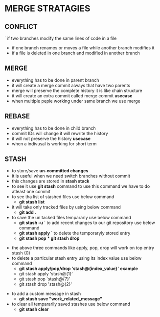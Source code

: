 # MERGE STRATAGIES
## CONFLICT
` if two branches modify the same lines of code in a file
- if one branch renames or moves a file while another branch modifies it
- if a file is deleted in one branch and modified in another branch  

## MERGE
- everything has to be done in parent branch
- it will create a merge commit always that have two parents
- merge will preserve the complete history it is like chain structure
- it will create an extra commit called merge commit 
**usecase**
- when multiple peple working under same branch we use merge

## REBASE
- everything has to be done in child branch
- commit IDs will change it will rewrite the history
- it will not preserve the history
**usecase**
- when a indivusal is working for short term

## STASH
- to store/save **un-committed changes**
- it is useful when we need switch branches without commit
- this changes are stored in **stash stack**
- to see it use **git stash** command to use this command we have to do atleast one commit
- to see tha list of stashed files use below command
    * **git stash list**
- it will take only tracked files by using below command 
    * **git add .**
- to save the un tacked files tempararly use below command
     * **git stash -u**
` to add recent changes to our git repository use below command
    * **git stash apply**
` to delete the temporaryly stored entry 
     * **git stash pop**
      * **git stash drop**
* the above three commands like apply, pop, drop will work on top entry stash {0}
* to delete a particular stash entry using its index value use below command
    * **git stash apply/pop/drop 'stash@{index_value}'**
    **example**
    - git stash apply 'stash@{1}'
    - git stash pop 'stash@{7}'
    - git stash drop 'stash@{2}'
- to add a custom message in stash
   * **git stash save "work_related_message"**
- to clear all tempararily saved stashes use below command
    * **git stash clear**